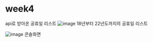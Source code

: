 # week4

api로 받아온 공휴일 리스트
![image](https://user-images.githubusercontent.com/52922458/167155742-e054d187-14cb-4aef-91e6-81e073509330.png)
18년부터 22년도까지의 공휴일 리스트

![image](https://user-images.githubusercontent.com/52922458/167155788-21f30686-f854-4040-bd69-719d0a1f8b6f.png)
콘솔화면
